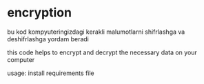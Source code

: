 # encryption
bu kod kompyuteringizdagi  kerakli malumotlarni shifrlashga va deshifrlashga yordam beradi

this code helps to encrypt and decrypt the necessary data on your computer

usage:
    install requirements file
